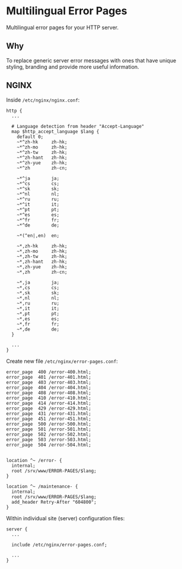 # Multilingual Error Pages
Multilingual error pages for your HTTP server.

## Why
To replace generic server error messages with ones that have unique styling, branding and provide more useful information.

## NGINX
Inside `/etc/nginx/nginx.conf`:
```
http {
  ...

  # Language detection from header "Accept-Language"
  map $http_accept_language $lang {
    default 0;
    ~*^zh-hk     zh-hk;
    ~*^zh-mo     zh-hk;
    ~*^zh-tw     zh-hk;
    ~*^zh-hant   zh-hk;
    ~*^zh-yue    zh-hk;
    ~*^zh        zh-cn;

    ~*^ja        ja;
    ~*^cs        cs;
    ~*^sk        sk;
    ~*^nl        nl;
    ~*^ru        ru;
    ~*^it        it;
    ~*^pt        pt;
    ~*^es        es;
    ~*^fr        fr;
    ~*^de        de;

    ~*(^en|,en)  en;

    ~*,zh-hk     zh-hk;
    ~*,zh-mo     zh-hk;
    ~*,zh-tw     zh-hk;
    ~*,zh-hant   zh-hk;
    ~*,zh-yue    zh-hk;
    ~*,zh        zh-cn;

    ~*,ja        ja;
    ~*,cs        cs;
    ~*,sk        sk;
    ~*,nl        nl;
    ~*,ru        ru;
    ~*,it        it;
    ~*,pt        pt;
    ~*,es        es;
    ~*,fr        fr;
    ~*,de        de;
  }

  ...
}
```

Create new file `/etc/nginx/error-pages.conf`:
```
error_page  400 /error-400.html;
error_page  401 /error-401.html;
error_page  403 /error-403.html;
error_page  404 /error-404.html;
error_page  408 /error-408.html;
error_page  410 /error-410.html;
error_page  414 /error-414.html;
error_page  429 /error-429.html;
error_page  431 /error-431.html;
error_page  451 /error-451.html;
error_page  500 /error-500.html;
error_page  501 /error-501.html;
error_page  502 /error-502.html;
error_page  503 /error-503.html;
error_page  504 /error-504.html;


location ^~ /error- {
  internal;
  root /srv/www/ERROR-PAGES/$lang;
}

location ^~ /maintenance- {
  internal;
  root /srv/www/ERROR-PAGES/$lang;
  add_header Retry-After "604800";
}
```

Within individual site (server) configuration files:
```
server {
  ...

  include /etc/nginx/error-pages.conf;

  ...
}
```
